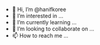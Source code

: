 - 👋 Hi, I’m @hanifkoree
- 👀 I’m interested in ...
- 🌱 I’m currently learning ...
- 💞️ I’m looking to collaborate on ...
- 📫 How to reach me ...

<!---
hanifkoree/hanifkoree is a ✨ special ✨ repository because its `README.md` (this file) appears on your GitHub profile.
You can click the Preview link to take a look at your changes.
--->
